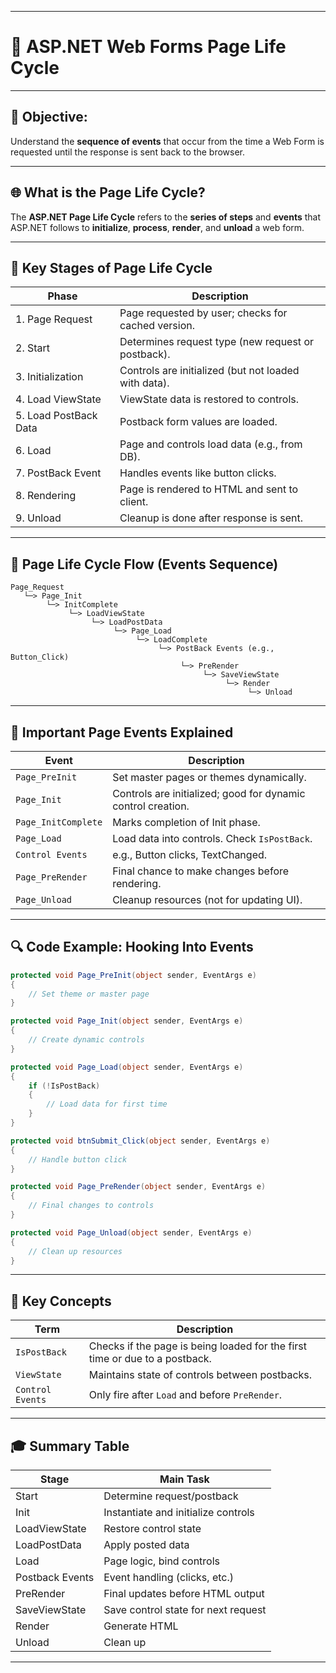  
---

# 📘 ASP.NET Web Forms Page Life Cycle

---

## 🎯 Objective:
Understand the **sequence of events** that occur from the time a Web Form is requested until the response is sent back to the browser.

---

## 🌐 What is the Page Life Cycle?

The **ASP.NET Page Life Cycle** refers to the **series of steps** and **events** that ASP.NET follows to **initialize**, **process**, **render**, and **unload** a web form.

---

## 🔄 Key Stages of Page Life Cycle

| Phase                | Description |
|----------------------|-------------|
| 1. Page Request       | Page requested by user; checks for cached version. |
| 2. Start              | Determines request type (new request or postback). |
| 3. Initialization     | Controls are initialized (but not loaded with data). |
| 4. Load ViewState     | ViewState data is restored to controls. |
| 5. Load PostBack Data | Postback form values are loaded. |
| 6. Load               | Page and controls load data (e.g., from DB). |
| 7. PostBack Event     | Handles events like button clicks. |
| 8. Rendering          | Page is rendered to HTML and sent to client. |
| 9. Unload             | Cleanup is done after response is sent. |

---

## 🧭 Page Life Cycle Flow (Events Sequence)

```text
Page_Request
   └─> Page_Init
        └─> InitComplete
             └─> LoadViewState
                  └─> LoadPostData
                       └─> Page_Load
                            └─> LoadComplete
                                 └─> PostBack Events (e.g., Button_Click)
                                      └─> PreRender
                                           └─> SaveViewState
                                                └─> Render
                                                     └─> Unload
```

---

## 🧠 Important Page Events Explained

| Event            | Description |
|------------------|-------------|
| `Page_PreInit`   | Set master pages or themes dynamically. |
| `Page_Init`      | Controls are initialized; good for dynamic control creation. |
| `Page_InitComplete` | Marks completion of Init phase. |
| `Page_Load`      | Load data into controls. Check `IsPostBack`. |
| `Control Events` | e.g., Button clicks, TextChanged. |
| `Page_PreRender` | Final chance to make changes before rendering. |
| `Page_Unload`    | Cleanup resources (not for updating UI). |

---

## 🔍 Code Example: Hooking Into Events

```csharp
protected void Page_PreInit(object sender, EventArgs e)
{
    // Set theme or master page
}

protected void Page_Init(object sender, EventArgs e)
{
    // Create dynamic controls
}

protected void Page_Load(object sender, EventArgs e)
{
    if (!IsPostBack)
    {
        // Load data for first time
    }
}

protected void btnSubmit_Click(object sender, EventArgs e)
{
    // Handle button click
}

protected void Page_PreRender(object sender, EventArgs e)
{
    // Final changes to controls
}

protected void Page_Unload(object sender, EventArgs e)
{
    // Clean up resources
}
```

---

## 🔑 Key Concepts

| Term | Description |
|------|-------------|
| `IsPostBack` | Checks if the page is being loaded for the first time or due to a postback. |
| `ViewState`  | Maintains state of controls between postbacks. |
| `Control Events` | Only fire after `Load` and before `PreRender`. |

---

## 🎓 Summary Table

| Stage            | Main Task                              |
|------------------|-----------------------------------------|
| Start            | Determine request/postback              |
| Init             | Instantiate and initialize controls     |
| LoadViewState    | Restore control state                   |
| LoadPostData     | Apply posted data                       |
| Load             | Page logic, bind controls               |
| Postback Events  | Event handling (clicks, etc.)           |
| PreRender        | Final updates before HTML output        |
| SaveViewState    | Save control state for next request     |
| Render           | Generate HTML                           |
| Unload           | Clean up                                |

---
 
